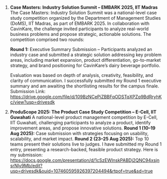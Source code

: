 1. **Case Masters: Industry Solution Summit – EMBARK 2025, IIT Madras**
    The Case Masters: Industry Solution Summit was a national-level case study competition organized by the Department of Management Studies (DoMS), IIT Madras, as part of EMBARK 2025. In collaboration with CavinKare, the challenge invited participants to analyze real-world business problems and propose strategic, actionable solutions.
The competition comprised two rounds:

    **Round 1:** Executive Summary Submission – Participants analyzed an industry case and submitted a strategic solution addressing key problem areas, including market expansion, product differentiation, go-to-market strategy, and brand positioning for CavinKare’s dairy beverage portfolio.

      Evaluation was based on depth of analysis, creativity, feasibility, and clarity of communication.
      I successfully submitted my Round 1 executive summary and am awaiting the shortlisting results for the campus finale.
      Submission Link: https://drive.google.com/file/d/109BzNCePiZBBFqODSTqXPZq9BdRryhKc/view?usp=drivesdk

 2. **ProduScope 2025: The Product Case Study Competition – E-Cell, IIT Guwahati**
    A national-level product management competition by E-Cell, IIT Guwahati, challenging participants to analyze a product, identify improvement areas, and propose innovative solutions.
    **Round 1 (10–19 Aug 2025):** Case submission with strategies focusing on usability, scalability, and market impact.
    **Round 2 (23–25 Aug 2025):** Top 10 teams present their solutions live to judges.
    I have submitted my Round 1 entry, presenting a research-backed, feasible product strategy. Here is my submission: https://docs.google.com/presentation/d/1cSzEWInskPABDj2QNC94xsjnsrNIy9Mb/edit?usp=drivesdk&ouid=107460595926397204494&rtpof=true&sd=true




